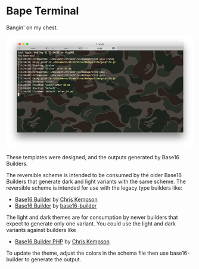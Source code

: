 # Bape Terminal

Bangin' on my chest.

![Screenshot](https://github.com/stefbowerman/bape-terminal/raw/master/screenshot.png)

These templates were designed, and the outputs generated by Base16 Builders.

The reversible scheme is intended to be consumed by the older Base16 Builders
that generate dark and light variants with the same scheme. The reversible
scheme is intended for use with the legacy type builders like:

- [Base16 Builder](https://github.com/chriskempson/base16-builder) by [Chris
  Kempson](https://github.com/chriskempson)
- [Base16 Builder](https://github.com/base16-builder/base16-builder) by
  [base16-builder](https://github.com/base16-builder)

The light and dark themes are for consumption by newer builders that expect
to generate only one variant. You could use the light and dark variants against
builders like

- [Base16 Builder PHP](https://github.com/chriskempson/base16-builder-php) by
[Chris Kempson](https://github.com/chriskempson)

To update the theme, adjust the colors in the schema file then use base16-builder to generate the output.